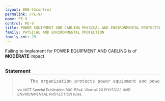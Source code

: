 ```yaml
---
layout: 800-53control
permalink: /PE-9/
name: PE-9
control: PE-9
title: POWER EQUIPMENT AND CABLING PHYSICAL AND ENVIRONMENTAL PROTECTION
family: PHYSICAL AND ENVIRONMENTAL PROTECTION
family_cnt: 20
---
```

<p class="text-warning">Failing to implement for POWER EQUIPMENT AND CABLING is of <b>MODERATE</b> impact.</p>

<h3 style="border-bottom:1px solid #ddd;margin:30px 0 8px 0;">Statement</h3>
<blockquote>
<pre>     The organization protects power equipment and power cabling for the information system from damage and destruction. 
</pre>
<p><small>via NIST Special Publication 800-53v4. View all 20 <i>PHYSICAL AND ENVIRONMENTAL PROTECTION</i> rules. <a href="/cce/ssg/group/$Group_id"><span class="glyphicon glyphicon-link"></span></a> </small></p>
</blockquote>

